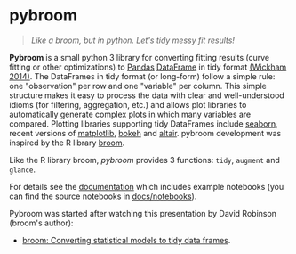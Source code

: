 # pybroom

> *Like a broom, but in python. Let's tidy messy fit results!*

**Pybroom** is a small python 3 library for converting fitting results
(curve fitting or other optimizations)
to [Pandas](http://pandas.pydata.org/)
[DataFrame](http://pandas.pydata.org/pandas-docs/stable/dsintro.html#dataframe)
in tidy format
[(Wickham 2014)](http://dx.doi.org/10.18637/jss.v059.i10).
The DataFrames in tidy format (or long-form) follow a simple rule:
one "observation" per row and one "variable" per column.
This simple structure makes it easy to process the data with clear and
well-understood idioms (for filtering, aggregation, etc.) and allows
plot libraries to automatically generate complex plots in which many
variables are compared. Plotting libraries supporting tidy DataFrames
include [seaborn](https://web.stanford.edu/~mwaskom/software/seaborn/),
recent versions of [matplotlib](http://matplotlib.org/),
[bokeh](http://bokeh.pydata.org/) and
[altair](https://github.com/ellisonbg/altair).
pybroom development was inspired by the R library
[broom](https://github.com/dgrtwo/broom).

Like the R library broom, *pybroom* provides 3 functions: `tidy`, `augment` and `glance`.

For details see the [documentation](http://pybroom.readthedocs.io/)
which includes example notebooks (you can find the source notebooks in
[docs/notebooks](docs/notebooks)).

Pybroom was started after watching this presentation by
David Robinson (broom's author):

- [broom: Converting statistical models to tidy data frames](https://www.youtube.com/watch?v=eM3Ha0kTAz4).
